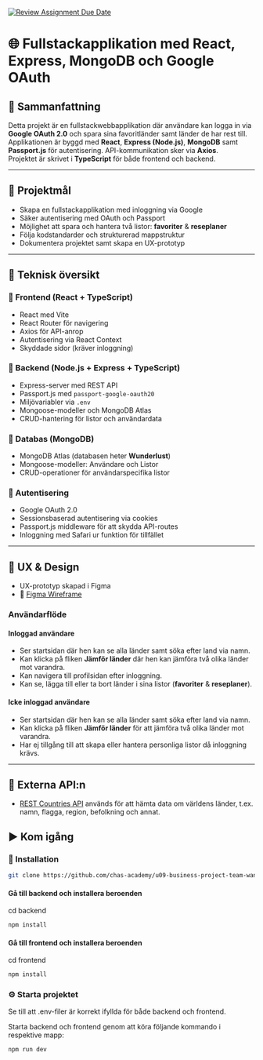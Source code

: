 [![Review Assignment Due Date](https://classroom.github.com/assets/deadline-readme-button-22041afd0340ce965d47ae6ef1cefeee28c7c493a6346c4f15d667ab976d596c.svg)](https://classroom.github.com/a/N68_urbh)

# 🌐 Fullstackapplikation med React, Express, MongoDB och Google OAuth

## 📌 Sammanfattning

Detta projekt är en fullstackwebbapplikation där användare kan logga in via **Google OAuth 2.0** och spara sina favoritländer samt länder de har rest till.  
Applikationen är byggd med **React**, **Express (Node.js)**, **MongoDB** samt **Passport.js** för autentisering. API-kommunikation sker via **Axios**.  
Projektet är skrivet i **TypeScript** för både frontend och backend.

---

## 🎯 Projektmål

- Skapa en fullstackapplikation med inloggning via Google  
- Säker autentisering med OAuth och Passport  
- Möjlighet att spara och hantera två listor: **favoriter** & **reseplaner**  
- Följa kodstandarder och strukturerad mappstruktur  
- Dokumentera projektet samt skapa en UX-prototyp  

---

## 🧰 Teknisk översikt

### 🔹 Frontend (React + TypeScript)

- React med Vite  
- React Router för navigering  
- Axios för API-anrop  
- Autentisering via React Context  
- Skyddade sidor (kräver inloggning)  

### 🔹 Backend (Node.js + Express + TypeScript)

- Express-server med REST API  
- Passport.js med `passport-google-oauth20`  
- Miljövariabler via `.env`  
- Mongoose-modeller och MongoDB Atlas  
- CRUD-hantering för listor och användardata  

### 🔹 Databas (MongoDB)

- MongoDB Atlas (databasen heter **Wunderlust**)  
- Mongoose-modeller: Användare och Listor 
- CRUD-operationer för användarspecifika listor  

### 🔐 Autentisering

- Google OAuth 2.0  
- Sessionsbaserad autentisering via cookies  
- Passport.js middleware för att skydda API-routes
- Inloggning med Safari ur funktion för tillfället  

---

## 🧪 UX & Design

- UX-prototyp skapad i Figma  
- 🔗 [Figma Wireframe](https://www.figma.com/design/9FqkTAcUZK2xbBiO8F70RC/wireframe?node-id=0-1&p=f&t=sNglw9Haxdf0pFNK-0)  

### Användarflöde

#### Inloggad användare

- Ser startsidan där hen kan se alla länder samt söka efter land via namn.  
- Kan klicka på fliken **Jämför länder** där hen kan jämföra två olika länder mot varandra.  
- Kan navigera till profilsidan efter inloggning.  
- Kan se, lägga till eller ta bort länder i sina listor (**favoriter** & **reseplaner**).

#### Icke inloggad användare

- Ser startsidan där hen kan se alla länder samt söka efter land via namn.  
- Kan klicka på fliken **Jämför länder** för att jämföra två olika länder mot varandra.  
- Har ej tillgång till att skapa eller hantera personliga listor då inloggning krävs.

---
## 📡 Externa API:n

- [REST Countries API](https://restcountries.com) används för att hämta data om världens länder, t.ex. namn, flagga, region, befolkning och annat.

## ▶️ Kom igång

### 🔧 Installation

```bash
git clone https://github.com/chas-academy/u09-business-project-team-wanderlust
```

#### Gå till backend och installera beroenden
cd backend

```bash
npm install
```

#### Gå till frontend och installera beroenden
cd frontend

```bash
npm install
```

### ⚙️ Starta projektet
Se till att .env-filer är korrekt ifyllda för både backend och frontend.

Starta backend och frontend genom att köra följande kommando i respektive mapp:
```bash
npm run dev
```